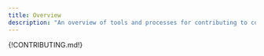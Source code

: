 ```yaml
---
title: Overview
description: "An overview of tools and processes for contributing to compliance-trestle"
---
```


{!CONTRIBUTING.md!}
